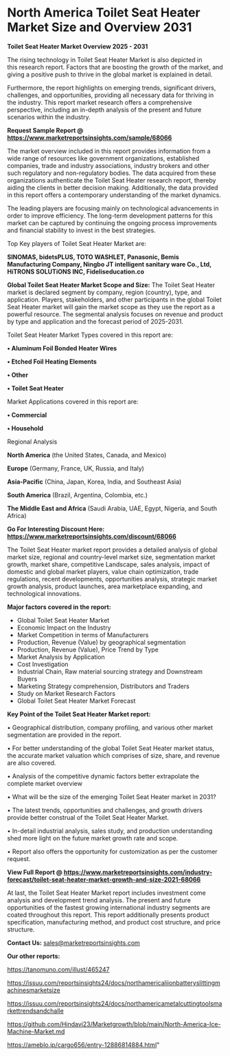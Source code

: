 # North America Toilet Seat Heater Market Size and Overview 2031

<Strong> Toilet Seat Heater Market Overview 2025 - 2031</strong>

The rising technology in Toilet Seat Heater Market is also depicted in this research report. Factors that are boosting the growth of the market, and giving a positive push to thrive in the global market is explained in detail.

Furthermore, the report highlights on emerging trends, significant drivers, challenges, and opportunities, providing all necessary data for thriving in the industry. This report market research offers a comprehensive perspective, including an in-depth analysis of the present and future scenarios within the industry.

<strong>Request Sample Report @ <a href=https://www.marketreportsinsights.com/sample/68066>https://www.marketreportsinsights.com/sample/68066</a></strong>

The market overview included in this report provides information from a wide range of resources like government organizations, established companies, trade and industry associations, industry brokers and other such regulatory and non-regulatory bodies. The data acquired from these organizations authenticate the Toilet Seat Heater research report, thereby aiding the clients in better decision making. Additionally, the data provided in this report offers a contemporary understanding of the market dynamics.

The leading players are focusing mainly on technological advancements in order to improve efficiency. The long-term development patterns for this market can be captured by continuing the ongoing process improvements and financial stability to invest in the best strategies.

Top Key players of Toilet Seat Heater Market are:

<strong>SINOMAS, bidetsPLUS, TOTO WASHLET, Panasonic, Bemis Manufacturing Company, Ningbo JT intelligent sanitary ware Co., Ltd, HiTRONS SOLUTiONS INC, Fideliseducation.co</strong>

<strong><b>Global Toilet Seat Heater Market Scope and Size:</b></strong>
The Toilet Seat Heater market is declared segment by company, region (country), type, and application. Players, stakeholders, and other participants in the global Toilet Seat Heater market will gain the market scope as they use the report as a powerful resource. The segmental analysis focuses on revenue and product by type and application and the forecast period of 2025-2031.

Toilet Seat Heater Market Types covered in this report are:

<strong>• Aluminum Foil Bonded Heater Wires

• Etched Foil Heating Elements

• Other

• Toilet Seat Heater</strong>

Market Applications covered in this report are:

<strong>• Commercial

• Household</strong> 

Regional Analysis

<strong>North America</strong> (the United States, Canada, and Mexico)

<strong>Europe</strong> (Germany, France, UK, Russia, and Italy)

<strong>Asia-Pacific</strong> (China, Japan, Korea, India, and Southeast Asia)

<strong>South America</strong> (Brazil, Argentina, Colombia, etc.)

<strong>The Middle East and Africa</strong> (Saudi Arabia, UAE, Egypt, Nigeria, and South Africa)

<strong>Go For Interesting Discount Here: <a href=https://www.marketreportsinsights.com/discount/68066>https://www.marketreportsinsights.com/discount/68066</a></strong>

The Toilet Seat Heater market report provides a detailed analysis of global market size, regional and country-level market size, segmentation market growth, market share, competitive Landscape, sales analysis, impact of domestic and global market players, value chain optimization, trade regulations, recent developments, opportunities analysis, strategic market growth analysis, product launches, area marketplace expanding, and technological innovations.

<strong><b>Major factors covered in the report:</b></strong>
<ul>
  <li>Global Toilet Seat Heater Market </li>
  <li>Economic Impact on the Industry</li>
  <li>Market Competition in terms of Manufacturers</li>
  <li>Production, Revenue (Value) by geographical segmentation</li>
  <li>Production, Revenue (Value), Price Trend by Type</li>
  <li>Market Analysis by Application</li>
  <li>Cost Investigation</li>
  <li>Industrial Chain, Raw material sourcing strategy and Downstream Buyers</li>
  <li>Marketing Strategy comprehension, Distributors and Traders</li>
  <li>Study on Market Research Factors</li>
  <li>Global Toilet Seat Heater Market Forecast</li>
</ul>

<strong><b>Key Point of the Toilet Seat Heater Market report:</b></strong>

• Geographical distribution, company profiling, and various other market segmentation are provided in the report.

• For better understanding of the global Toilet Seat Heater market status, the accurate market valuation which comprises of size, share, and revenue are also covered.

• Analysis of the competitive dynamic factors better extrapolate the complete market overview

• What will be the size of the emerging Toilet Seat Heater market in 2031?

• The latest trends, opportunities and challenges, and growth drivers provide better construal of the Toilet Seat Heater Market.

• In-detail industrial analysis, sales study, and production understanding shed more light on the future market growth rate and scope.

• Report also offers the opportunity for customization as per the customer request.

<strong><b>View Full Report @ <a href=https://www.marketreportsinsights.com/industry-forecast/toilet-seat-heater-market-growth-and-size-2021-68066>https://www.marketreportsinsights.com/industry-forecast/toilet-seat-heater-market-growth-and-size-2021-68066</a></b></strong>


At last, the Toilet Seat Heater Market report includes investment come analysis and development trend analysis. The present and future opportunities of the fastest growing international industry segments are coated throughout this report. This report additionally presents product specification, manufacturing method, and product cost structure, and price structure.

<strong>Contact Us:</strong>
sales@marketreportsinsights.com

<strong>Our other reports:</strong>

<a href=https://tanomuno.com/illust/465247>https://tanomuno.com/illust/465247</a>

<a href=https://issuu.com/reportsinsights24/docs/northamericaliionbatteryslittingmachinesmarketsize>https://issuu.com/reportsinsights24/docs/northamericaliionbatteryslittingmachinesmarketsize</a>

<a href=https://issuu.com/reportsinsights24/docs/northamericametalcuttingtoolsmarkettrendsandchalle>https://issuu.com/reportsinsights24/docs/northamericametalcuttingtoolsmarkettrendsandchalle</a>

<a href=https://github.com/Hindavi23/Marketgrowth/blob/main/North-America-Ice-Machine-Market.md>https://github.com/Hindavi23/Marketgrowth/blob/main/North-America-Ice-Machine-Market.md</a>

<a href=https://ameblo.jp/cargo656/entry-12886814884.html>https://ameblo.jp/cargo656/entry-12886814884.html</a>"

